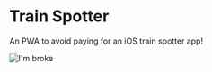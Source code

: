 # Train Spotter

An PWA to avoid paying for an iOS train spotter app!

![I'm broke](https://imagine.willow.sh/i'm_broke.gif)
